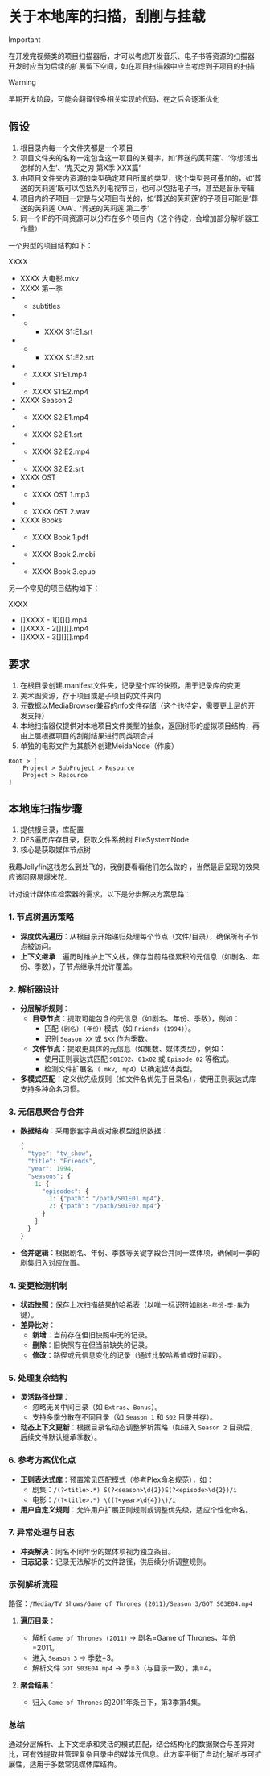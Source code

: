 
# 关于本地库的扫描，刮削与挂载

> [!IMPORTANT]
> 在开发完视频类的项目扫描器后，才可以考虑开发音乐、电子书等资源的扫描器
> 开发时应当为后续的扩展留下空间，如在项目扫描器中应当考虑到子项目的扫描

> [!WARNING]
> 早期开发阶段，可能会翻译很多相关实现的代码，在之后会逐渐优化

## 假设

1. 根目录内每一个文件夹都是一个项目
2. 项目文件夹的名称一定包含这一项目的关键字，如‘葬送的芙莉莲’、‘你想活出怎样的人生’、‘鬼灭之刃 第X季 XXX篇’
3. 由项目文件夹内资源的类型确定项目所属的类型，这个类型是可叠加的，如’葬送的芙莉莲‘既可以包括系列电视节目，也可以包括电子书，甚至是音乐专辑
4. 项目内的子项目一定是与父项目有关的，如‘葬送的芙莉莲’的子项目可能是‘葬送的芙莉莲 OVA’、‘葬送的芙莉莲 第二季’
5. 同一个IP的不同资源可以分布在多个项目内（这个待定，会增加部分解析器工作量）

一个典型的项目结构如下：

XXXX
- XXXX 大电影.mkv
- XXXX 第一季
- - subtitles
- - - XXXX S1:E1.srt
- - - XXXX S1:E2.srt
- - XXXX S1:E1.mp4
- - XXXX S1:E2.mp4
- XXXX Season 2
- - XXXX S2:E1.mp4
- - XXXX S2:E1.srt
- - XXXX S2:E2.mp4
- - XXXX S2:E2.srt
- XXXX OST
- - XXXX OST 1.mp3
- - XXXX OST 2.wav
- XXXX Books
- - XXXX Book 1.pdf
- - XXXX Book 2.mobi
- - XXXX Book 3.epub

另一个常见的项目结构如下：

XXXX
- []XXXX - 1[][][].mp4
- []XXXX - 2[][][].mp4
- []XXXX - 3[][][].mp4

## 要求

1. 在根目录创建.manifest文件夹，记录整个库的快照，用于记录库的变更
2. 美术图资源，存于项目或是子项目的文件夹内
3. 元数据以MediaBrowser兼容的nfo文件存储（这个也待定，需要更上层的开发支持）
4. 本地扫描器仅提供对本地项目文件类型的抽象，返回树形的虚拟项目结构，再由上层根据项目的刮削结果进行同类项合并
5. 单独的电影文件为其额外创建MeidaNode（作废）

```text
Root > [
    Project > SubProject > Resource
    Project > Resource
]
```

## 本地库扫描步骤

1. 提供根目录，库配置
2. DFS遍历库存目录，获取文件系统树 FileSystemNode
3. 核心是获取媒体节点树

我趣Jellyfin这栈怎么到处飞的，我倒要看看他们怎么做的 ，当然最后呈现的效果应该同网易爆米花.


针对设计媒体库检索器的需求，以下是分步解决方案思路：

### 1. 节点树遍历策略
- **深度优先遍历**：从根目录开始递归处理每个节点（文件/目录），确保所有子节点被访问。
- **上下文继承**：遍历时维护上下文栈，保存当前路径累积的元信息（如剧名、年份、季数），子节点继承并允许覆盖。

### 2. 解析器设计
- **分层解析规则**：
    - **目录节点**：提取可能包含的元信息（如剧名、年份、季数），例如：
        - 匹配 `(剧名) (年份)` 模式（如 `Friends (1994)`）。
        - 识别 `Season XX` 或 `SXX` 作为季数。
    - **文件节点**：提取更具体的元信息（如集数、媒体类型），例如：
        - 使用正则表达式匹配 `S01E02`、`01x02` 或 `Episode 02` 等格式。
        - 检测文件扩展名（`.mkv`, `.mp4`）以确定媒体类型。
- **多模式匹配**：定义优先级规则（如文件名优先于目录名），使用正则表达式库支持多种命名习惯。

### 3. 元信息聚合与合并
- **数据结构**：采用嵌套字典或对象模型组织数据：
  ```python
  {
    "type": "tv_show",
    "title": "Friends",
    "year": 1994,
    "seasons": {
      1: {
        "episodes": {
          1: {"path": "/path/S01E01.mp4"},
          2: {"path": "/path/S01E02.mp4"}
        }
      }
    }
  }
  ```
- **合并逻辑**：根据剧名、年份、季数等关键字段合并同一媒体项，确保同一季的剧集归入对应位置。

### 4. 变更检测机制
- **状态快照**：保存上次扫描结果的哈希表（以唯一标识符如`剧名-年份-季-集`为键）。
- **差异比对**：
    - **新增**：当前存在但旧快照中无的记录。
    - **删除**：旧快照存在但当前缺失的记录。
    - **修改**：路径或元信息变化的记录（通过比较哈希值或时间戳）。

### 5. 处理复杂结构
- **灵活路径处理**：
    - 忽略无关中间目录（如 `Extras`、`Bonus`）。
    - 支持多季分散在不同目录（如 `Season 1` 和 `S02` 目录并存）。
- **动态上下文更新**：根据目录名动态调整解析策略（如进入 `Season 2` 目录后，后续文件默认继承季数）。

### 6. 参考方案优化点
- **正则表达式库**：预置常见匹配模式（参考Plex命名规范），如：
    - 剧集：`/(?<title>.*) S(?<season>\d{2})E(?<episode>\d{2})/i`
    - 电影：`/(?<title>.*) \((?<year>\d{4})\)/i`
- **用户自定义规则**：允许用户扩展正则规则或调整优先级，适应个性化命名。

### 7. 异常处理与日志
- **冲突解决**：同名不同年份的媒体项视为独立条目。
- **日志记录**：记录无法解析的文件路径，供后续分析调整规则。

### 示例解析流程
路径：`/Media/TV Shows/Game of Thrones (2011)/Season 3/GOT S03E04.mp4`

1. **遍历目录**：
    - 解析 `Game of Thrones (2011)` → 剧名=Game of Thrones，年份=2011。
    - 进入 `Season 3` → 季数=3。
    - 解析文件 `GOT S03E04.mp4` → 季=3（与目录一致），集=4。

2. **聚合结果**：
    - 归入 `Game of Thrones` 的2011年条目下，第3季第4集。

### 总结
通过分层解析、上下文继承和灵活的模式匹配，结合结构化的数据聚合与差异对比，可有效提取并管理复杂目录中的媒体元信息。此方案平衡了自动化解析与可扩展性，适用于多数常见媒体库结构。